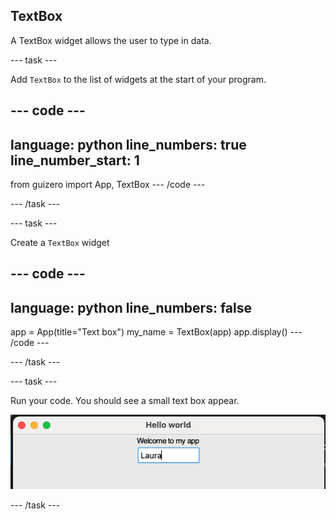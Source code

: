 ## TextBox 

A TextBox widget allows the user to type in data.

--- task ---

Add `TextBox` to the list of widgets at the start of your program.

--- code ---
---
language: python
line_numbers: true
line_number_start: 1
---
from guizero import App, TextBox
--- /code ---

--- /task ---

--- task ---

Create a `TextBox` widget

--- code ---
---
language: python
line_numbers: false
---
app = App(title="Text box")
my_name = TextBox(app)
app.display()
--- /code ---

--- /task ---

--- task ---

Run your code. You should see a small text box appear. 

![TextBox widget](images/text-box.png)

--- /task ---








